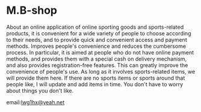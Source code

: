 # M.B-shop

About an online application of online sporting goods and sports-related products, it is convenient for a wide variety of people to choose according to their needs, and to provide quick and convenient access and payment methods. Improves people's convenience and reduces the cumbersome process.
In particular, it is aimed at people who do not have online payment methods, and provides them with a special cash on delivery mechanism, and also provides registration-free features. This can greatly improve the convenience of people's use.
As long as it involves sports-related items, we will provide them here. If there are no sports items or sports around that people like, I will update and add items in time. You don't have to worry about things you don't like.



email:lwg1hx@yeah.net

